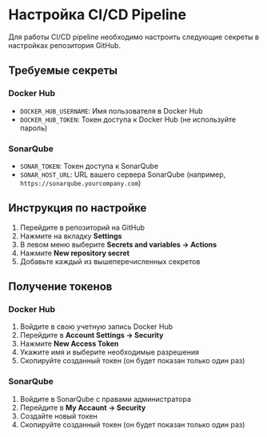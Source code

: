 # Настройка CI/CD Pipeline

Для работы CI/CD pipeline необходимо настроить следующие секреты в настройках репозитория GitHub.

## Требуемые секреты

### Docker Hub
- `DOCKER_HUB_USERNAME`: Имя пользователя в Docker Hub
- `DOCKER_HUB_TOKEN`: Токен доступа к Docker Hub (не используйте пароль)

### SonarQube
- `SONAR_TOKEN`: Токен доступа к SonarQube
- `SONAR_HOST_URL`: URL вашего сервера SonarQube (например, `https://sonarqube.yourcompany.com`)

## Инструкция по настройке

1. Перейдите в репозиторий на GitHub
2. Нажмите на вкладку **Settings**
3. В левом меню выберите **Secrets and variables → Actions**
4. Нажмите **New repository secret**
5. Добавьте каждый из вышеперечисленных секретов

## Получение токенов

### Docker Hub
1. Войдите в свою учетную запись Docker Hub
2. Перейдите в **Account Settings → Security**
3. Нажмите **New Access Token**
4. Укажите имя и выберите необходимые разрешения
5. Скопируйте созданный токен (он будет показан только один раз)

### SonarQube
1. Войдите в SonarQube с правами администратора
2. Перейдите в **My Accaunt → Security**
3. Cоздайте новый токен
4. Скопируйте созданный токен (он будет показан только один раз) 